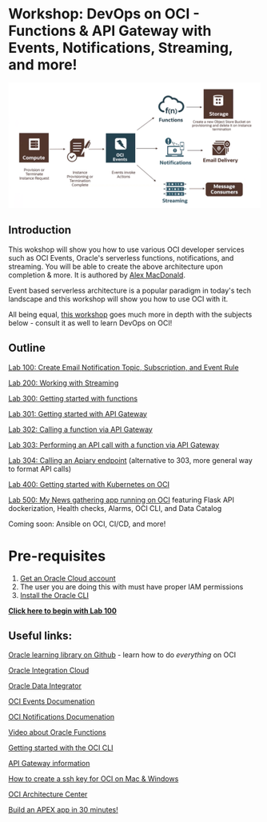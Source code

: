 # Workshop: DevOps on OCI - Functions & API Gateway with Events, Notifications, Streaming, and more!

![](screenshots/99.png)

## Introduction

This wokshop will show you how to use various OCI developer services such as OCI Events, Oracle's serverless functions, notifications, and streaming. You will be able to create the above architecture upon completion & more. It is authored by [Alex MacDonald](intro.alexmacdonald.solutions).

Event based serverless architecture is a popular paradigm in today's tech landscape and this workshop will show you how to use OCI with it.

All being equal, [this workshop](https://code-innovate.github.io/spw-mono-to-micro/lab-guides/slow-track/?lab=workshop-introduction) goes much more in depth with the subjects below - consult it as well to learn DevOps on OCI!

## Outline
[Lab 100: Create Email Notification Topic, Subscription, and Event Rule](https://github.com/GaryHostt/OCI_DevOps/blob/master/Lab100.md)

[Lab 200: Working with Streaming](https://github.com/GaryHostt/OCI_DevOps/blob/master/Lab200.md)

[Lab 300: Getting started with functions](https://github.com/GaryHostt/OCI_DevOps/blob/master/Lab300a.md)

[Lab 301: Getting started with API Gateway](https://github.com/GaryHostt/OCI_DevOps/blob/master/Lab301.md)

[Lab 302: Calling a function via API Gateway](https://github.com/GaryHostt/OCI_DevOps/blob/master/Lab302.md)

[Lab 303: Performing an API call with a function via API Gateway](https://github.com/GaryHostt/OCI_DevOps/blob/master/Lab303.md)

[Lab 304: Calling an Apiary endpoint](https://github.com/GaryHostt/OCI_DevOps/blob/master/304.md) (alternative to 303, more general way to format API calls)

[Lab 400: Getting started with Kubernetes on OCI](https://github.com/GaryHostt/OCI_DevOps/blob/master/Lab400.md)

[Lab 500: My News gathering app running on OCI](https://github.com/GaryHostt/OCI_Native_NewsApp) featuring Flask API dockerization, Health checks, Alarms, OCI CLI, and Data Catalog

Coming soon: Ansible on OCI, CI/CD, and more!

# Pre-requisites

1. [Get an Oracle Cloud account](https://www.oracle.com/cloud/free/)
2. The user you are doing this with must have proper IAM permissions 
3. [Install the Oracle CLI](https://docs.cloud.oracle.com/en-us/iaas/Content/API/SDKDocs/cliinstall.htm)

[**Click here to begin with Lab 100**](https://github.com/GaryHostt/OCI_DevOps/blob/master/Lab100.md)

## Useful links:

[Oracle learning library on Github](https://github.com/oracle/learning-library) - learn how to do *everything* on OCI

[Oracle Integration Cloud](https://garyhostt.github.io/Oracle_Integration/)

[Oracle Data Integrator](https://github.com/GaryHostt/Oracle_Data_Integrator)

[OCI Events Documenation](https://docs.cloud.oracle.com/en-us/iaas/Content/Events/Concepts/eventsoverview.htm)

[OCI Notifications Documenation](https://docs.cloud.oracle.com/en-us/iaas/Content/Notification/Concepts/notificationoverview.htm)

[Video about Oracle Functions](https://www.youtube.com/watch?v=ZJKviWdo-Ec)

[Getting started with the OCI CLI](https://oracle.github.io/learning-library/oci-library/DevOps/OCI_CLI/OCI_CLI_HOL.html)

[API Gateway information](https://www.oracle.com/cloud/cloud-native/api-gateway/)

[How to create a ssh key for OCI on Mac & Windows](https://www.oracle.com/webfolder/technetwork/tutorials/obe/cloud/javaservice/JCS/JCS_SSH/create_sshkey.html)

[OCI Architecture Center](https://blogs.oracle.com/cloud-infrastructure/announcing-the-oracle-cloud-infrastructure-architecture-center)

[Build an APEX app in 30 minutes!](https://github.com/fatih-keles/30-min-workshops)







